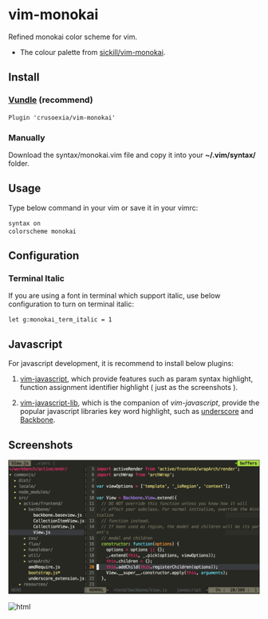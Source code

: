 vim-monokai
===========

Refined monokai color scheme for vim. 

* The colour palette from [sickill/vim-monokai](https://github.com/sickill/vim-monokai). 

Install
-------

### [Vundle](https://github.com/gmarik/Vundle.vim) (recommend)

    Plugin 'crusoexia/vim-monokai'

### Manually

Download the syntax/monokai.vim file and copy it into your __~/.vim/syntax/__ folder.

Usage
-----

Type below command in your vim or save it in your vimrc:

    syntax on
    colorscheme monokai

Configuration
-------------

### Terminal Italic
    
If you are using a font in terminal which support italic, use below configuration to turn on terminal italic:

    let g:monokai_term_italic = 1

Javascript
----------

For javascript development, it is recommend to install below plugins:

1. [vim-javascript](https://github.com/pangloss/vim-javascript), which provide features such as param syntax highlight, function assignment identifier highlight ( just as the screenshots ).

2. [vim-javascript-lib](https://github.com/crusoexia/vim-javascript-lib), which is the companion of _vim-javascript_, provide the popular javascript libraries key word highlight, such as [underscore](http://underscorejs.org/) and [Backbone](http://backbonejs.org/).

Screenshots
-----------

![javascript](screenshots/javascript.png)

![html](screenshots/html.png)
